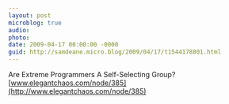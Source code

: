 ```yaml
---
layout: post
microblog: true
audio: 
photo: 
date: 2009-04-17 00:00:00 -0000
guid: http://samdeane.micro.blog/2009/04/17/t1544178801.html
---
```

Are Extreme Programmers A Self-Selecting Group? [www.elegantchaos.com/node/385](http://www.elegantchaos.com/node/385)
